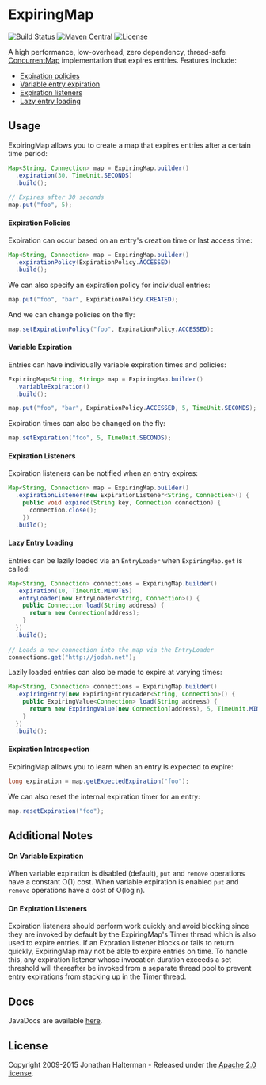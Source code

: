 # ExpiringMap
[![Build Status](https://travis-ci.org/jhalterman/expiringmap.svg)](https://travis-ci.org/jhalterman/expiringmap)
[![Maven Central](https://maven-badges.herokuapp.com/maven-central/net.jodah/expiringmap/badge.svg)](https://maven-badges.herokuapp.com/maven-central/net.jodah/expiringmap/)
[![License](http://img.shields.io/:license-apache-brightgreen.svg)](http://www.apache.org/licenses/LICENSE-2.0.html)

A high performance, low-overhead, zero dependency, thread-safe [ConcurrentMap](https://docs.oracle.com/javase/8/docs/api/java/util/concurrent/ConcurrentMap.html) implementation that expires entries. Features include:

* [Expiration policies](#expiration-policies)
* [Variable entry expiration](#variable-expiration)
* [Expiration listeners](#expiration-listeners)
* [Lazy entry loading](#lazy-entry-loading)

## Usage

ExpiringMap allows you to create a map that expires entries after a certain time period:

```java
Map<String, Connection> map = ExpiringMap.builder()
  .expiration(30, TimeUnit.SECONDS)
  .build();
  
// Expires after 30 seconds
map.put("foo", 5);
```

#### Expiration Policies

Expiration can occur based on an entry's creation time or last access time:

```java
Map<String, Connection> map = ExpiringMap.builder()
  .expirationPolicy(ExpirationPolicy.ACCESSED)
  .build(); 
```

We can also specify an expiration policy for individual entries:

```java
map.put("foo", "bar", ExpirationPolicy.CREATED);
```

And we can change policies on the fly:

```java
map.setExpirationPolicy("foo", ExpirationPolicy.ACCESSED);
```

#### Variable Expiration
        
Entries can have individually variable expiration times and policies:

```java
ExpiringMap<String, String> map = ExpiringMap.builder()
  .variableExpiration()
  .build();

map.put("foo", "bar", ExpirationPolicy.ACCESSED, 5, TimeUnit.SECONDS);
```

Expiration times can also be changed on the fly:

```java
map.setExpiration("foo", 5, TimeUnit.SECONDS);
```

#### Expiration Listeners

Expiration listeners can be notified when an entry expires:

```java
Map<String, Connection> map = ExpiringMap.builder()
  .expirationListener(new ExpirationListener<String, Connection>() { 
    public void expired(String key, Connection connection) { 
      connection.close(); 
    })
  .build();
```

#### Lazy Entry Loading

Entries can be lazily loaded via an `EntryLoader` when `ExpiringMap.get` is called:

```java
Map<String, Connection> connections = ExpiringMap.builder()
  .expiration(10, TimeUnit.MINUTES)
  .entryLoader(new EntryLoader<String, Connection>() {
    public Connection load(String address) {
      return new Connection(address);
    }
  })
  .build();
  
// Loads a new connection into the map via the EntryLoader
connections.get("http://jodah.net");
```

Lazily loaded entries can also be made to expire at varying times:

```java
Map<String, Connection> connections = ExpiringMap.builder()
  .expiringEntry(new ExpiringEntryLoader<String, Connection>() {
    public ExpiringValue<Connection> load(String address) {
      return new ExpiringValue(new Connection(address), 5, TimeUnit.MINUTES);
    }
  })
  .build();
```

#### Expiration Introspection

ExpiringMap allows you to learn when an entry is expected to expire:

```java
long expiration = map.getExpectedExpiration("foo");
```

We can also reset the internal expiration timer for an entry:

```java
map.resetExpiration("foo");
```

## Additional Notes

#### On Variable Expiration

When variable expiration is disabled (default), `put` and `remove` operations have a constant O(1) cost. When variable expiration is enabled `put` and `remove` operations have a cost of O(log n).

#### On Expiration Listeners

Expiration listeners should perform work quickly and avoid blocking since they are invoked by default by the ExpiringMap's Timer thread which is also used to expire entries. If an Expration listener blocks or fails to return quickly, ExpiringMap may not be able to expire entries on time. To handle this, any expiration listener whose invocation duration exceeds a set threshold will thereafter be invoked from a separate thread pool to prevent entry expirations from stacking up in the Timer thread.

## Docs

JavaDocs are available [here](https://jhalterman.github.com/expiringmap/javadoc).

## License

Copyright 2009-2015 Jonathan Halterman - Released under the [Apache 2.0 license](http://www.apache.org/licenses/LICENSE-2.0.html).
